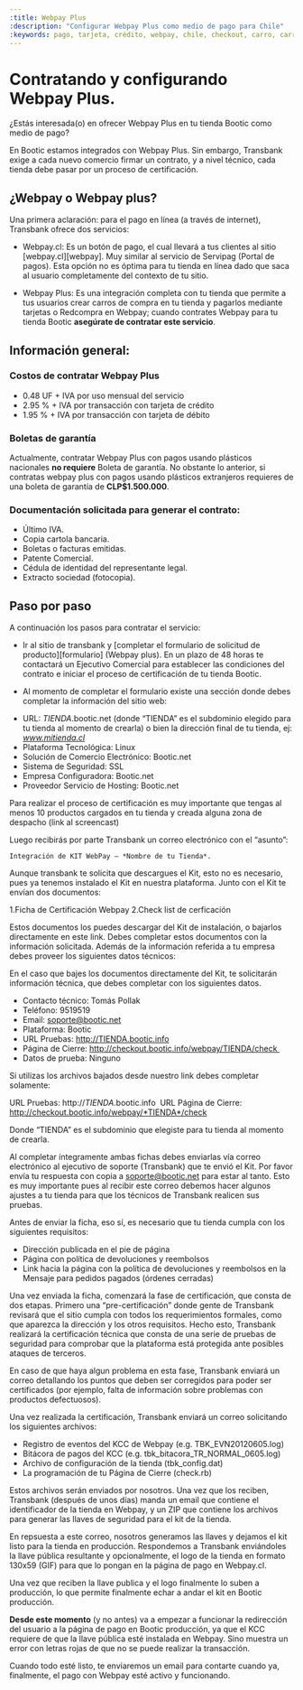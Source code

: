 ```yaml
---
:title: Webpay Plus
:description: "Configurar Webpay Plus como medio de pago para Chile"
:keywords: pago, tarjeta, crédito, webpay, chile, checkout, carro, carrito, api key, certificacion
---
```


# Contratando y configurando Webpay Plus.

¿Estás interesada(o) en ofrecer Webpay Plus en tu tienda Bootic como medio de pago?

En Bootic estamos integrados con Webpay Plus. Sin embargo, Transbank exige a cada nuevo comercio firmar un contrato, y a nivel técnico, cada tienda debe pasar por un proceso de certificación.

## ¿Webpay o Webpay plus?

Una primera aclaración: para el pago en línea (a través de internet), Transbank ofrece dos servicios:

* Webpay.cl: Es un botón de pago, el cual llevará a tus clientes al sitio [webpay.cl][webpay]. Muy similar al servicio de Servipag (Portal de pagos). Esta opción no es óptima para tu tienda en línea dado que saca al usuario completamente del contexto de tu sitio.

* Webpay Plus: Es una integración completa con tu tienda que permite a tus usuarios crear carros de compra en tu tienda y pagarlos mediante tarjetas o Redcompra en Webpay; cuando contrates Webpay para tu tienda Bootic **asegúrate de contratar este servicio**.

## Información general:

### Costos de contratar Webpay Plus

* 0.48 UF + IVA por uso mensual del servicio
* 2.95 % + IVA por transacción con tarjeta de crédito
* 1.95 % + IVA por transacción con tarjeta de débito

### Boletas de garantía

Actualmente, contratar Webpay Plus con pagos usando plásticos nacionales **no requiere** Boleta de garantía. No obstante lo anterior, si contratas webpay plus con pagos usando plásticos extranjeros requieres de una boleta de garantía de **CLP$1.500.000**.

### Documentación solicitada para generar el contrato:

* Último IVA.
* Copia cartola bancaria.
* Boletas o facturas emitidas.
* Patente Comercial.
* Cédula de identidad del representante legal.
* Extracto sociedad (fotocopia).

## Paso por paso

A continuación los pasos para contratar el servicio:

- Ir al sitio de transbank y [completar el formulario de solicitud de producto][formulario] (Webpay plus). En un plazo de 48 horas te contactará un Ejecutivo Comercial para establecer las condiciones del contrato e iniciar el proceso de certificación de tu tienda Bootic.

- Al momento de completar el formulario existe una sección donde debes completar la información del sitio web:

* URL: *TIENDA*.bootic.net (donde “TIENDA” es el subdominio elegido para tu tienda al momento de crearla) o bien la dirección final de tu tienda, ej: *www.mitienda.cl*
* Plataforma Tecnológica: Linux
* Solución de Comercio Electrónico: Bootic.net
* Sistema de Seguridad: SSL
* Empresa Configuradora: Bootic.net
* Proveedor Servicio de Hosting: Bootic.net

Para realizar el proceso de certificación es muy importante que tengas al menos 10 productos cargados en tu tienda y creada alguna zona de despacho (link al screencast)

Luego recibirás por parte Transbank  un correo electrónico con el “asunto”:

    Integración de KIT WebPay – *Nombre de tu Tienda*.

Aunque transbank te solicita que descargues el Kit, esto no es necesario, pues ya tenemos instalado el Kit en nuestra plataforma. Junto con el Kit te envían dos documentos:

1.Ficha de Certificación Webpay
2.Check list de cerficación

Estos documentos los puedes descargar del Kit de instalación, o bajarlos directamente en este link. Debes completar estos documentos con la información solicitada. Además de la información referida a tu empresa debes proveer los siguientes datos técnicos:

En el caso que bajes los documentos directamente del Kit, te solicitarán información técnica, que debes completar con los siguientes datos.

* Contacto técnico: Tomás Pollak 
* Teléfono: 9519519 
* Email: soporte@bootic.net 
* Plataforma: Bootic 
* URL Pruebas: http://TIENDA.bootic.info
* Página de Cierre: http://checkout.bootic.info/webpay/TIENDA/check 
* Datos de prueba: Ninguno

Si utilizas los archivos bajados desde nuestro link debes completar solamente:

URL Pruebas: http://*TIENDA*.bootic.info 
URL Página de Cierre: http://checkout.bootic.info/webpay/*TIENDA*/check

Donde “TIENDA” es el subdominio que elegiste para tu tienda al momento de crearla.

Al completar íntegramente ambas fichas debes enviarlas vía correo electrónico al ejecutivo de soporte (Transbank) que te envió el Kit. Por favor envía tu respuesta con copia a soporte@bootic.net para estar al tanto. Esto es muy importante pues al recibir este correo debemos hacer algunos ajustes a tu tienda para que los técnicos de Transbank realicen sus pruebas.

Antes de enviar la ficha, eso sí, es necesario que tu tienda cumpla con los siguientes requisitos:

- Dirección publicada en el pie de página
- Página con política de devoluciones y reembolsos
- Link hacia la página con la política de devoluciones y reembolsos en la Mensaje para pedidos pagados (órdenes cerradas)

Una vez enviada la ficha, comenzará la fase de certificación, que consta de dos etapas. Primero una “pre-certificación” donde gente de Transbank revisará que el sitio cumpla con todos los requerimientos formales, como que aparezca la dirección y los otros requisitos. Hecho esto, Transbank realizará la certificación técnica que consta de una serie de pruebas de seguridad para comprobar que la plataforma está protegida ante posibles ataques de terceros.

En caso de que haya algun problema en esta fase, Transbank enviará un correo detallando los puntos que deben ser corregidos para poder ser certificados (por ejemplo, falta de información sobre problemas con productos defectuosos).

Una vez realizada la certificación, Transbank enviará un correo solicitando los siguientes archivos:

* Registro de eventos del KCC de Webpay (e.g. TBK_EVN20120605.log)
* Bitácora de pagos del KCC (e.g. tbk_bitacora_TR_NORMAL_0605.log)
* Archivo de configuración de la tienda (tbk_config.dat)
* La programación de tu Página de Cierre (check.rb)

Estos archivos serán enviados por nosotros. Una vez que los reciben, Transbank (después de unos días) manda un email que contiene el identificador de la tienda en Webpay, y un ZIP que contiene los archivos para generar las llaves de seguridad para el kit de la tienda.

En repsuesta a este correo, nosotros generamos las llaves y dejamos el kit listo para la tienda en producción. Respondemos a Transbank enviándoles la llave pública resultante y opcionalmente, el logo de la tienda en formato 130x59 (GIF) para que lo pongan en la página de pago en Webpay.cl.

Una vez que reciben la llave publica y el logo finalmente lo suben a producción, lo que permite finalmente echar a andar el kit en Bootic producción.

**Desde este momento** (y no antes) va a empezar a funcionar la redirección del usuario a la página de pago en Bootic producción, ya que el KCC requiere de que la llave pública esté instalada en Webpay. Sino muestra un error con letras rojas de que no se puede realizar la transacción.

Cuando todo esté listo, te enviaremos un email para contarte cuando ya, finalmente, el pago con Webpay esté activo y funcionando.
